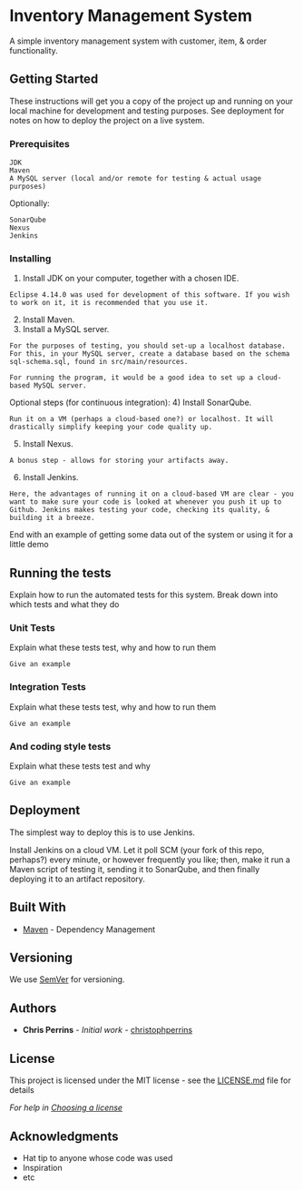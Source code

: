 # Inventory Management System

A simple inventory management system with customer, item, & order functionality.

## Getting Started

These instructions will get you a copy of the project up and running on your local machine for development and testing purposes. See deployment for notes on how to deploy the project on a live system.

### Prerequisites

```
JDK 
Maven
A MySQL server (local and/or remote for testing & actual usage purposes)
```

Optionally:
```
SonarQube
Nexus
Jenkins
```

### Installing


1) Install JDK on your computer, together with a chosen IDE.

```
Eclipse 4.14.0 was used for development of this software. If you wish to work on it, it is recommended that you use it.
```

2) Install Maven.
3) Install a MySQL server.
```
For the purposes of testing, you should set-up a localhost database.
For this, in your MySQL server, create a database based on the schema sql-schema.sql, found in src/main/resources.

For running the program, it would be a good idea to set up a cloud-based MySQL server.

```

Optional steps (for continuous integration):
4) Install SonarQube.
```
Run it on a VM (perhaps a cloud-based one?) or localhost. It will drastically simplify keeping your code quality up.
```
5) Install Nexus.
```
A bonus step - allows for storing your artifacts away.
```
6) Install Jenkins.
```
Here, the advantages of running it on a cloud-based VM are clear - you want to make sure your code is looked at whenever you push it up to Github. Jenkins makes testing your code, checking its quality, & building it a breeze.

```


End with an example of getting some data out of the system or using it for a little demo

## Running the tests

Explain how to run the automated tests for this system. Break down into which tests and what they do

### Unit Tests 

Explain what these tests test, why and how to run them

```
Give an example
```

### Integration Tests 
Explain what these tests test, why and how to run them

```
Give an example
```

### And coding style tests

Explain what these tests test and why

```
Give an example
```

## Deployment

The simplest way to deploy this is to use Jenkins. 

Install Jenkins on a cloud VM. Let it poll SCM (your fork of this repo, perhaps?) every minute, or however frequently you like; then, make it run a Maven script of testing it, sending it to SonarQube, and then finally deploying it to an artifact repository. 




## Built With

* [Maven](https://maven.apache.org/) - Dependency Management

## Versioning

We use [SemVer](http://semver.org/) for versioning.

## Authors

* **Chris Perrins** - *Initial work* - [christophperrins](https://github.com/christophperrins)

## License

This project is licensed under the MIT license - see the [LICENSE.md](LICENSE.md) file for details 

*For help in [Choosing a license](https://choosealicense.com/)*

## Acknowledgments

* Hat tip to anyone whose code was used
* Inspiration
* etc